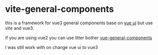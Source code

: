 # vite-general-components

this is a framework for vue3 general components base on [vue ui](https://github.com/vuejs/ui) but use vite and vue3.

if you are using vue2 you can use litter bother [vue-general-components](https://xxholly32.github.io/vue-general-components/)

I was still work with on change vue ui to vue3

